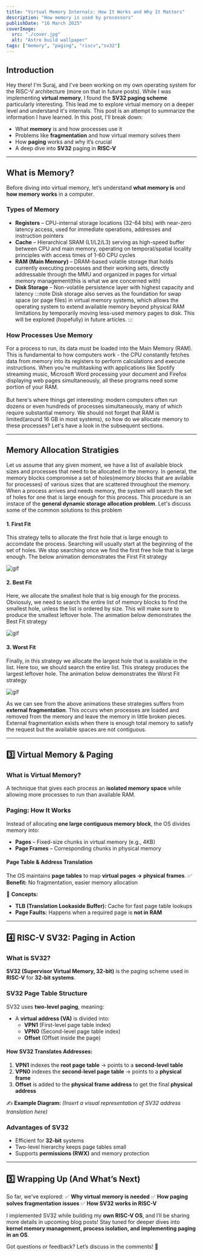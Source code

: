 ```yaml
---
title: "Virtual Memory Internals: How It Works and Why It Matters"
description: "How memory is used by processors"
publishDate: "16 March 2025"
coverImage:
  src: "./cover.jpg"
  alt: "Astro build wallpaper"
tags: ["memory", "paging", "riscv","sv32"]
---
```

## Introduction
Hey there! I'm Suraj, and I've been working on my own operating system for the RISC-V architecture (more on that in future posts). While I was implementing **virtual memory**, I found the **SV32 paging scheme** particularly interesting. This lead me to explore virtual memory on a deeper level and understand it's internals. This post is an attempt to summarize the information I have learned.
In this post, I'll break down:
- What **memory** is and how processes use it
- Problems like **fragmentation** and how virtual memory solves them
- How **paging** works and why it’s crucial
- A deep dive into **SV32** paging in **RISC-V**

---

## What is Memory?
Before diving into virtual memory, let’s understand **what memory is** and **how memory works** in a computer.



### **Types of Memory**
- **Registers** – CPU-internal storage locations (32-64 bits) with near-zero latency access, used for immediate operations, addresses and instruction pointers
- **Cache** – Hierarchical SRAM (L1/L2/L3) serving as high-speed buffer between CPU and main memory, operating on temporal/spatial locality principles with access times of 1-60 CPU cycles
- **RAM (Main Memory)** – DRAM-based volatile storage that holds currently executing processes and their working sets, directly addressable through the MMU and organized in pages for virtual memory management(this is what we are concerned with)
- **Disk Storage** – Non-volatile persistence layer with highest capacity and latency 
:::note
Disk storage also serves as the foundation for swap space (or page files) in virtual memory systems, which allows the operating system to extend available memory beyond physical RAM limitations by temporarily moving less-used memory pages to disk. This will be explored (hopefully) in future articles.
:::

### **How Processes Use Memory**

For a process to run, its data must be loaded into the Main Memory (RAM). This is fundamental to how computers work - the CPU constantly fetches data from memory into its registers to perform calculations and execute instructions. When you're multitasking with applications like Spotify streaming music, Microsoft Word processing your document and Firefox displaying web pages simultaneously, all these programs need some portion of your RAM.<br><br>
But here's where things get interesting: modern computers often run dozens or even hundreds of processes simultaneously, many of which require substantial memory. We should not forget that RAM is limited(around 16 GB in most systems), so how do we allocate memory to these processes? Let's have a look in the subsequent sections.

---

## Memory Allocation Stratigies
Let us assume that any given moment, we have a list of available block sizes and processes that need to be allocated in the memory. 
In general, the memory blocks compromise a set of holes(memory blocks that are avilable for processes) of various sizes that are scattered throughout the memory. When a process arrives and needs memory, the system wlll search the set of holes for one that is large enough for this process. This procedure is an instace of the **general dynamic storage allocation problem**. Let's discuss some of the common solutions to this problem
#### 1. First Fit
This strategy tells to allocate the first hole that is large enough to accomdate the process. Searching will usually start at the beginning of the set of holes. We stop searching once we find the first free hole that is large enough. The below animation demonstrates the First Fit strategy

![gif](/first_fit.gif)

#### 2. Best Fit
Here, we allocate the smallest hole that is big enough for the process. Obviosuly, we need to search the entire list of memory blocks to find the smallest hole, unless the list is ordered by size. This will make sure to produce the smallest leftover hole. The animation below demonstrates the Best Fit strategy

![gif](/best_fit.gif)

#### 3. Worst Fit
Finally, in this strategy we allocate the largest hole that is available in the list. Here too, we should search the entire list. This strategy produces the largest leftover hole. The animation below demonstrates the Worst Fit strategy

![gif](/worst_fit.gif)

As we can see from the above animations these strategies suffers from **external fragmentation**. This occurs when processes are loaded and removed from the memory and leave the memory in little broken pieces. External fragmentation exists when there is enough total memory to satisfy the request but the available spaces are not contiguous.


---

## 3️⃣ Virtual Memory & Paging
### **What is Virtual Memory?**
A technique that gives each process an **isolated memory space** while allowing more processes to run than available RAM.

### **Paging: How It Works**
Instead of allocating **one large contiguous memory block**, the OS divides memory into:
- **Pages** – Fixed-size chunks in virtual memory (e.g., 4KB)
- **Page Frames** – Corresponding chunks in physical memory

#### **Page Table & Address Translation**
The OS maintains **page tables** to map **virtual pages → physical frames**.
✅ **Benefit:** No fragmentation, easier memory allocation

📌 **Concepts:**
- **TLB (Translation Lookaside Buffer):** Cache for fast page table lookups
- **Page Faults:** Happens when a required page is **not in RAM**

---

## 4️⃣ RISC-V SV32: Paging in Action
### **What is SV32?**
**SV32 (Supervisor Virtual Memory, 32-bit)** is the paging scheme used in **RISC-V** for **32-bit systems**.

### **SV32 Page Table Structure**
SV32 uses **two-level paging**, meaning:
- A **virtual address (VA)** is divided into:
  - **VPN1** (First-level page table index)
  - **VPN0** (Second-level page table index)
  - **Offset** (Offset inside the page)

#### **How SV32 Translates Addresses:**
1. **VPN1** indexes the **root page table** → points to a **second-level table**
2. **VPN0** indexes the **second-level page table** → points to a **physical frame**
3. **Offset** is added to the **physical frame address** to get the final **physical address**

✍ **Example Diagram:**
*(Insert a visual representation of SV32 address translation here)*

### **Advantages of SV32**
- Efficient for **32-bit** systems
- Two-level hierarchy keeps page tables small
- Supports **permissions (RWX)** and memory protection

---

## 5️⃣ Wrapping Up (And What’s Next)
So far, we've explored:
✅ **Why virtual memory is needed**
✅ **How paging solves fragmentation issues**
✅ **How SV32 works in RISC-V**

I implemented SV32 while building my **own RISC-V OS**, and I’ll be sharing more details in upcoming blog posts! Stay tuned for deeper dives into **kernel memory management, process isolation, and implementing paging in an OS**.

Got questions or feedback? Let’s discuss in the comments! 🚀